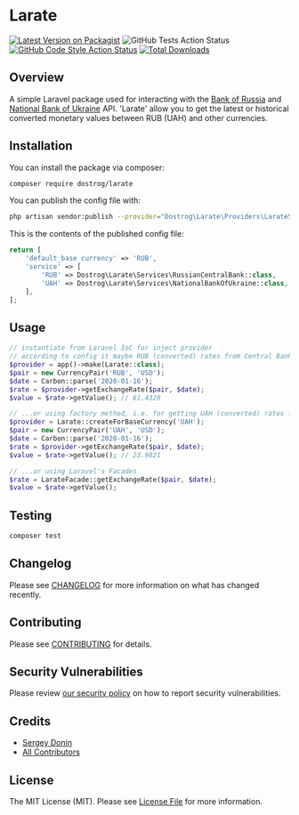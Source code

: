 # Larate

[![Latest Version on Packagist](https://img.shields.io/packagist/v/dostrog/larate.svg?style=flat-square)](https://packagist.org/packages/dostrog/larate)
![GitHub Tests Action Status](https://github.com/dostrog/larate/workflows/Tests/badge.svg?branch=master)
[![GitHub Code Style Action Status](https://img.shields.io/github/workflow/status/dostrog/larate/Check%20&%20fix%20styling?label=code%20style)](https://github.com/dostrog/larate/actions?query=workflow%3A"Check+%26+fix+styling"+branch%3Amaster)
[![Total Downloads](https://img.shields.io/packagist/dt/dostrog/larate)](https://packagist.org/packages/dostrog/larate)

## Overview

A simple Laravel package used for interacting with the [Bank of Russia](https://www.cbr.ru/development/SXML/) and [National Bank of Ukraine](https://bank.gov.ua/ua/open-data/api-dev) API. 'Larate' allow you to get the latest or historical converted monetary values between RUB (UAH) and other currencies.

## Installation

You can install the package via composer:

```bash
composer require dostrog/larate
```

You can publish the config file with:
```bash
php artisan vendor:publish --provider="Dostrog\Larate\Providers\LarateServiceProvider" --tag="config"
```

This is the contents of the published config file:

```php
return [
    'default_base_currency' => 'RUB',
    'service' => [
        'RUB' => Dostrog\Larate\Services\RussianCentralBank::class,
        'UAH' => Dostrog\Larate\Services\NationalBankOfUkraine::class,
    ],
];
```

## Usage

```php
// instantiate from Laravel IoC for inject provider
// according to config it maybe RUB (converted) rates from Central Bank OF Russia
$provider = app()->make(Larate::class);
$pair = new CurrencyPair('RUB', 'USD');
$date = Carbon::parse('2020-01-16');
$rate = $provider->getExchangeRate($pair, $date);
$value = $rate->getValue(); // 61.4328

// ...or using factory method, i.e. for getting UAH (converted) rates from National Bank of Ukraine
$provider = Larate::createForBaseCurrency('UAH');
$pair = new CurrencyPair('UAH', 'USD');
$date = Carbon::parse('2020-01-16');
$rate = $provider->getExchangeRate($pair, $date);
$value = $rate->getValue(); // 23.9821

// ...or using Laravel's Facades
$rate = LarateFacade::getExchangeRate($pair, $date);
$value = $rate->getValue();
```

## Testing

```bash
composer test
```

## Changelog

Please see [CHANGELOG](CHANGELOG.md) for more information on what has changed recently.

## Contributing

Please see [CONTRIBUTING](.github/CONTRIBUTING.md) for details.

## Security Vulnerabilities

Please review [our security policy](../../security/policy) on how to report security vulnerabilities.

## Credits

- [Sergey Donin](https://github.com/dostrog)
- [All Contributors](../../contributors)

## License

The MIT License (MIT). Please see [License File](LICENSE.md) for more information.
